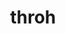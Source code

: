 ---
id: 538
title: throh
types: [fighting]
image: https://raw.githubusercontent.com/PokeAPI/sprites/master/sprites/pokemon/538.png
---
